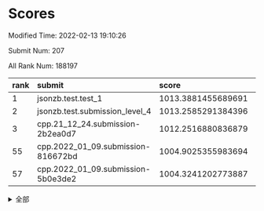 # Scores

Modified Time: 2022-02-13 19:10:26

Submit Num: 207

All Rank Num: 188197

| rank |               submit               |       score        |       sigma        | pk_num |
| :--- | :--------------------------------- | :----------------- | :----------------- | :----- |
| 1    | jsonzb.test.test_1                 | 1013.3881455689691 | 0.8283099745046987 | 3640   |
| 2    | jsonzb.test.submission_level_4     | 1013.2585291384396 | 0.8241474780941895 | 3635   |
| 3    | cpp.21_12_24.submission-2b2ea0d7   | 1012.2516880836879 | 0.7907208502602062 | 3634   |
| 55   | cpp.2022_01_09.submission-816672bd | 1004.9025355983694 | 0.6997323080664676 | 3638   |
| 57   | cpp.2022_01_09.submission-5b0e3de2 | 1004.3241202773887 | 0.726262336915497  | 3641   |


<details>
<summary>全部</summary>

| rank |                 submit                 |       score        |       sigma        | pk_num |
| :--- | :------------------------------------- | :----------------- | :----------------- | :----- |
| 1    | jsonzb.test.test_1                     | 1013.3881455689691 | 0.8283099745046987 | 3640   |
| 2    | jsonzb.test.submission_level_4         | 1013.2585291384396 | 0.8241474780941895 | 3635   |
| 3    | cpp.21_12_24.submission-2b2ea0d7       | 1012.2516880836879 | 0.7907208502602062 | 3634   |
| 4    | gobigger.level_3.submission_level_3_2  | 1011.2504669744818 | 0.8014767684459253 | 3632   |
| 5    | gobigger.level_3.submission_level_3_9  | 1011.1130290373048 | 0.7620825193669079 | 3639   |
| 6    | gobigger.level_3.submission_level_3_38 | 1011.097747800871  | 0.7649111527807255 | 3635   |
| 7    | gobigger.level_3.submission_level_3_26 | 1011.0958235357239 | 0.7818925978565202 | 3639   |
| 8    | gobigger.level_3.submission_level_3_12 | 1011.0558835309181 | 0.7632540845083038 | 3636   |
| 9    | gobigger.level_3.submission_level_3_42 | 1011.0477544448373 | 0.7833631646327184 | 3636   |
| 10   | gobigger.level_3.submission_level_3_39 | 1010.7377244222241 | 0.7706075900708681 | 3634   |
| 11   | gobigger.level_3.submission_level_3_41 | 1010.7153735882389 | 0.7825299734525545 | 3638   |
| 12   | gobigger.level_3.submission_level_3_3  | 1010.7028766754524 | 0.7553773694476486 | 3639   |
| 13   | gobigger.level_3.submission_level_3_7  | 1010.5814741710732 | 0.7563430753532858 | 3638   |
| 14   | gobigger.level_3.submission_level_3_31 | 1010.4237781128942 | 0.7611360127636043 | 3631   |
| 15   | gobigger.level_3.submission_level_3_23 | 1010.3923765010838 | 0.7748132440798401 | 3638   |
| 16   | gobigger.level_3.submission_level_3_15 | 1010.3890296231299 | 0.7837410057584925 | 3638   |
| 17   | gobigger.level_3.submission_level_3_49 | 1010.3859600429843 | 0.7587811876983743 | 3634   |
| 18   | gobigger.level_3.submission_level_3_43 | 1010.2778072308957 | 0.7684812212788383 | 3638   |
| 19   | gobigger.level_3.submission_level_3_40 | 1010.2019390645435 | 0.761383907515303  | 3637   |
| 20   | gobigger.level_3.submission_level_3_11 | 1010.2000530280137 | 0.7470821801061887 | 3640   |
| 21   | gobigger.level_3.submission_level_3_27 | 1010.1823542971514 | 0.7594578226488907 | 3638   |
| 22   | gobigger.level_3.submission_level_3_44 | 1010.168169384221  | 0.755512808386712  | 3635   |
| 23   | gobigger.level_3.submission_level_3_13 | 1010.1568016504411 | 0.7672225519018229 | 3640   |
| 24   | gobigger.level_3.submission_level_3_24 | 1010.0997766396133 | 0.7626633987611763 | 3636   |
| 25   | gobigger.level_3.submission_level_3_36 | 1009.9865637640711 | 0.7698971364321744 | 3642   |
| 26   | gobigger.level_3.submission_level_3_4  | 1009.9647747574369 | 0.7696806524410876 | 3638   |
| 27   | gobigger.level_3.submission_level_3_29 | 1009.953733746909  | 0.7670925086082228 | 3636   |
| 28   | gobigger.level_3.submission_level_3_1  | 1009.9224248775034 | 0.7492781767499128 | 3639   |
| 29   | gobigger.level_3.submission_level_3_20 | 1009.892282189082  | 0.7691954811845366 | 3636   |
| 30   | gobigger.level_3.submission_level_3_33 | 1009.8778797459491 | 0.7556707087782163 | 3637   |
| 31   | gobigger.level_3.submission_level_3_5  | 1009.8537747518047 | 0.7777581565802038 | 3637   |
| 32   | gobigger.level_3.submission_level_3_46 | 1009.8464272373517 | 0.7694746285786688 | 3637   |
| 33   | gobigger.level_3.submission_level_3_30 | 1009.7670256768603 | 0.7529948427022103 | 3640   |
| 34   | gobigger.level_3.submission_level_3_6  | 1009.7332221877881 | 0.7347064022267782 | 3636   |
| 35   | gobigger.level_3.submission_level_3_37 | 1009.6548531719079 | 0.7521195819054912 | 3641   |
| 36   | gobigger.level_3.submission_level_3_8  | 1009.6493676725792 | 0.7412761639062875 | 3636   |
| 37   | gobigger.level_3.submission_level_3_28 | 1009.5627838031776 | 0.7441559158657756 | 3638   |
| 38   | gobigger.level_3.submission_level_3_14 | 1009.4633096885577 | 0.7513144284427171 | 3638   |
| 39   | gobigger.level_3.submission_level_3_18 | 1009.4597346397171 | 0.7502953127474717 | 3637   |
| 40   | gobigger.level_3.submission_level_3_25 | 1009.4396829106212 | 0.744110678690502  | 3636   |
| 41   | gobigger.level_3.submission_level_3_16 | 1009.2509564254608 | 0.7593915022349766 | 3637   |
| 42   | gobigger.level_3.submission_level_3_34 | 1009.1611668511282 | 0.7518083576695989 | 3639   |
| 43   | gobigger.level_3.submission_level_3_19 | 1009.1175864778774 | 0.7438899461551924 | 3634   |
| 44   | gobigger.level_3.submission_level_3_47 | 1009.0838452620526 | 0.7483826063695327 | 3636   |
| 45   | gobigger.level_3.submission_level_3_48 | 1008.98038204932   | 0.7597907990812338 | 3638   |
| 46   | gobigger.level_3.submission_level_3_35 | 1008.8745347379158 | 0.7428099578003782 | 3640   |
| 47   | gobigger.level_3.submission_level_3_45 | 1008.8605047679135 | 0.7335428328648382 | 3639   |
| 48   | gobigger.level_3.submission_level_3_21 | 1008.6283292686297 | 0.7417915503733812 | 3635   |
| 49   | gobigger.level_3.submission_level_3_22 | 1008.5716383150309 | 0.7278422379687947 | 3637   |
| 50   | gobigger.level_3.submission_level_3_10 | 1008.2700982287208 | 0.7446192786584039 | 3636   |
| 51   | gobigger.level_3.submission_level_3_17 | 1008.2161104396724 | 0.7412152732813665 | 3641   |
| 52   | gobigger.level_3.submission_level_3_32 | 1008.057623846886  | 0.7347424777116494 | 3636   |
| 53   | gobigger.level_3.submission_level_3_0  | 1008.0576076129931 | 0.7384720650766375 | 3629   |
| 54   | gobigger.level_1.submission_level_1_1  | 1005.1807522816778 | 0.7323315399133966 | 3633   |
| 55   | cpp.2022_01_09.submission-816672bd     | 1004.9025355983694 | 0.6997323080664676 | 3638   |
| 56   | gobigger.level_1.submission_level_1_27 | 1004.6264907834451 | 0.7170758951806627 | 3631   |
| 57   | cpp.2022_01_09.submission-5b0e3de2     | 1004.3241202773887 | 0.726262336915497  | 3641   |
| 58   | gobigger.level_1.submission_level_1_17 | 1004.2480818293668 | 0.725692955869211  | 3637   |
| 59   | gobigger.level_1.submission_level_1_24 | 1004.2399198590174 | 0.7205092500804952 | 3635   |
| 60   | gobigger.level_1.submission_level_1_22 | 1004.2202101089573 | 0.7125337026092172 | 3638   |
| 61   | gobigger.level_1.submission_level_1_41 | 1004.1170228197864 | 0.7159543950609546 | 3640   |
| 62   | gobigger.level_1.submission_level_1_15 | 1004.1026995709984 | 0.7217157479746441 | 3634   |
| 63   | gobigger.level_1.submission_level_1_39 | 1004.0863966060675 | 0.7185659538643329 | 3640   |
| 64   | gobigger.level_1.submission_level_1_44 | 1004.0612512378357 | 0.720452619078236  | 3636   |
| 65   | gobigger.level_1.submission_level_1_23 | 1004.0344039161357 | 0.7060837811554813 | 3631   |
| 66   | gobigger.level_1.submission_level_1_16 | 1003.9848796774784 | 0.7223299326416821 | 3638   |
| 67   | gobigger.level_1.submission_level_1_6  | 1003.9834895301324 | 0.7182746858635949 | 3638   |
| 68   | gobigger.level_1.submission_level_1_37 | 1003.8852272587276 | 0.716350840882018  | 3636   |
| 69   | gobigger.level_1.submission_level_1_49 | 1003.8473337130896 | 0.723139392627166  | 3638   |
| 70   | gobigger.level_1.submission_level_1_32 | 1003.8171115079372 | 0.7199657696222809 | 3633   |
| 71   | gobigger.level_1.submission_level_1_47 | 1003.7892602228468 | 0.7058301430492055 | 3633   |
| 72   | gobigger.level_1.submission_level_1_45 | 1003.6028641297627 | 0.7165984854940004 | 3638   |
| 73   | gobigger.level_1.submission_level_1_5  | 1003.5976593067513 | 0.7201269166042331 | 3633   |
| 74   | gobigger.level_1.submission_level_1_18 | 1003.5967569389034 | 0.7159591986321209 | 3635   |
| 75   | gobigger.level_1.submission_level_1_35 | 1003.5835014377709 | 0.7059386529633018 | 3633   |
| 76   | gobigger.level_1.submission_level_1_4  | 1003.5809530294107 | 0.7089743722347288 | 3634   |
| 77   | gobigger.level_1.submission_level_1_2  | 1003.5147709277346 | 0.7074838327001657 | 3640   |
| 78   | gobigger.level_1.submission_level_1_33 | 1003.4894794478337 | 0.7216001649235487 | 3632   |
| 79   | gobigger.level_1.submission_level_1_7  | 1003.4780972102657 | 0.7184724858023525 | 3632   |
| 80   | gobigger.level_1.submission_level_1_3  | 1003.4129512189011 | 0.7193461595844447 | 3635   |
| 81   | gobigger.level_1.submission_level_1_13 | 1003.394839598317  | 0.7210719893354561 | 3637   |
| 82   | gobigger.level_1.submission_level_1_34 | 1003.316211195645  | 0.707733984164794  | 3637   |
| 83   | gobigger.level_1.submission_level_1_11 | 1003.2609990070873 | 0.7258737664813909 | 3634   |
| 84   | gobigger.level_1.submission_level_1_0  | 1003.1758685508905 | 0.7253668842054867 | 3634   |
| 85   | gobigger.level_1.submission_level_1_19 | 1003.1591108225782 | 0.7183707037615371 | 3640   |
| 86   | gobigger.level_1.submission_level_1_30 | 1003.1234540302544 | 0.716945793141034  | 3637   |
| 87   | gobigger.level_1.submission_level_1_21 | 1003.110353746821  | 0.7050934852443043 | 3634   |
| 88   | gobigger.level_1.submission_level_1_10 | 1003.0044744160866 | 0.7170150553443346 | 3639   |
| 89   | gobigger.level_1.submission_level_1_20 | 1002.9138669520387 | 0.7121943625685876 | 3645   |
| 90   | gobigger.level_1.submission_level_1_31 | 1002.8927871562755 | 0.7212371193732674 | 3637   |
| 91   | gobigger.level_1.submission_level_1_36 | 1002.8818875518335 | 0.709463970030296  | 3641   |
| 92   | gobigger.level_1.submission_level_1_42 | 1002.8594895038333 | 0.7290816025649057 | 3635   |
| 93   | gobigger.level_1.submission_level_1_29 | 1002.7418588126127 | 0.703886648487065  | 3646   |
| 94   | gobigger.level_1.submission_level_1_43 | 1002.7188237392328 | 0.7045267391457879 | 3639   |
| 95   | gobigger.level_1.submission_level_1_48 | 1002.6019655071912 | 0.7047548946235076 | 3633   |
| 96   | gobigger.level_1.submission_level_1_40 | 1002.527775687086  | 0.718824332827773  | 3637   |
| 97   | gobigger.level_1.submission_level_1_28 | 1002.5189217211871 | 0.7123492565990809 | 3632   |
| 98   | gobigger.level_1.submission_level_1_8  | 1002.4449023457034 | 0.7134822980044252 | 3638   |
| 99   | gobigger.level_1.submission_level_1_14 | 1002.4246342533064 | 0.7198290871875885 | 3640   |
| 100  | gobigger.level_1.submission_level_1_12 | 1002.3685619975787 | 0.7258361619032392 | 3642   |
| 101  | gobigger.level_1.submission_level_1_46 | 1002.3548043299611 | 0.7019825076834656 | 3638   |
| 102  | gobigger.level_1.submission_level_1_9  | 1002.3543659705814 | 0.722256046523702  | 3630   |
| 103  | gobigger.level_1.submission_level_1_26 | 1002.2421240685994 | 0.7138213019627724 | 3637   |
| 104  | gobigger.level_1.submission_level_1_38 | 1002.142476257818  | 0.710495354877545  | 3637   |
| 105  | gobigger.level_1.submission_level_1_25 | 1001.6320455258526 | 0.7088439508067054 | 3631   |
| 106  | gobigger.random.submission_random_25   | 998.086183133454   | 0.7046807513588643 | 3641   |
| 107  | gobigger.random.submission_random_18   | 997.1275702351631  | 0.7093738249327577 | 3633   |
| 108  | gobigger.random.submission_random_36   | 997.0828181274826  | 0.7087392984474142 | 3641   |
| 109  | gobigger.random.submission_random_39   | 996.9476585060163  | 0.7128400666391892 | 3638   |
| 110  | gobigger.random.submission_random_5    | 996.7894927291152  | 0.7213510605258404 | 3637   |
| 111  | gobigger.random.submission_random_29   | 996.7849936090734  | 0.7077804711962747 | 3636   |
| 112  | gobigger.random.submission_random_48   | 996.6895479706578  | 0.7060473809728305 | 3634   |
| 113  | gobigger.random.submission_random_22   | 996.6250361031724  | 0.7156266575432693 | 3637   |
| 114  | gobigger.random.submission_random_21   | 996.5569672545008  | 0.7024810493668883 | 3638   |
| 115  | gobigger.random.submission_random_15   | 996.555845738787   | 0.7109112456970618 | 3642   |
| 116  | gobigger.random.submission_random_19   | 996.4790020952021  | 0.7060292804353947 | 3632   |
| 117  | gobigger.random.submission_random_10   | 996.4656791476689  | 0.7047943079769922 | 3635   |
| 118  | gobigger.random.submission_random_7    | 996.4611512524807  | 0.728894245526974  | 3638   |
| 119  | gobigger.random.submission_random_42   | 996.452706257019   | 0.7034649137066019 | 3637   |
| 120  | gobigger.random.submission_random_26   | 996.4359775148511  | 0.7242196937744971 | 3639   |
| 121  | gobigger.random.submission_random_2    | 996.4044903529206  | 0.7107287995893699 | 3636   |
| 122  | gobigger.random.submission_random_30   | 996.3127155231292  | 0.732406605084116  | 3634   |
| 123  | gobigger.random.submission_random_12   | 996.2790225707255  | 0.70186792962801   | 3640   |
| 124  | gobigger.random.submission_random_4    | 996.2721159666878  | 0.7140646396027817 | 3638   |
| 125  | gobigger.random.submission_random_8    | 996.2609171169373  | 0.7006194032730931 | 3638   |
| 126  | gobigger.random.submission_random_41   | 996.2357811898726  | 0.7119344891777656 | 3638   |
| 127  | gobigger.random.submission_random_6    | 996.1996551501098  | 0.6964037915134142 | 3634   |
| 128  | gobigger.random.submission_random_44   | 996.0992092715239  | 0.7283319472516373 | 3636   |
| 129  | gobigger.random.submission_random_37   | 996.0733799957804  | 0.7143931392023012 | 3633   |
| 130  | gobigger.random.submission_random_24   | 996.0375471196126  | 0.7162086140279779 | 3638   |
| 131  | gobigger.random.submission_random_23   | 996.0004311252038  | 0.7112375256223126 | 3638   |
| 132  | gobigger.random.submission_random_28   | 995.9493820356339  | 0.7029514272219458 | 3640   |
| 133  | gobigger.random.submission_random_11   | 995.9229795215539  | 0.708984302739802  | 3640   |
| 134  | gobigger.random.submission_random_49   | 995.8830104992195  | 0.7192546942104053 | 3637   |
| 135  | gobigger.random.submission_random_33   | 995.8713435278449  | 0.7180052338842853 | 3639   |
| 136  | gobigger.random.submission_random_38   | 995.8210368043589  | 0.7092323393281386 | 3638   |
| 137  | gobigger.random.submission_random_20   | 995.8067826981653  | 0.7294836374474051 | 3632   |
| 138  | gobigger.random.submission_random_47   | 995.7434310708206  | 0.7178865988277976 | 3632   |
| 139  | gobigger.random.submission_random_34   | 995.7337942789148  | 0.7210256533815641 | 3640   |
| 140  | gobigger.random.submission_random_27   | 995.6766947109014  | 0.7270667528329877 | 3638   |
| 141  | gobigger.random.submission_random_0    | 995.6320191733715  | 0.7165241280912564 | 3641   |
| 142  | gobigger.random.submission_random_13   | 995.6010099616029  | 0.71561973958881   | 3633   |
| 143  | gobigger.random.submission_random_31   | 995.5363179865379  | 0.7174876111914587 | 3631   |
| 144  | gobigger.random.submission_random_16   | 995.482076123526   | 0.711804848518809  | 3640   |
| 145  | gobigger.random.submission_random_45   | 995.451479749      | 0.7094774602299051 | 3634   |
| 146  | gobigger.random.submission_random_35   | 995.4513370933676  | 0.7178290599780468 | 3639   |
| 147  | gobigger.random.submission_random_43   | 995.2925313159628  | 0.7147196109210434 | 3637   |
| 148  | gobigger.random.submission_random_1    | 995.2813657652574  | 0.7085900842091646 | 3635   |
| 149  | gobigger.random.submission_random_17   | 995.2791194008091  | 0.7105877405247318 | 3643   |
| 150  | gobigger.random.submission_random_46   | 995.264222544111   | 0.7138197217499944 | 3638   |
| 151  | gobigger.random.submission_random_40   | 995.2195544074973  | 0.7183250205160101 | 3634   |
| 152  | gobigger.random.submission_random_32   | 995.099225844871   | 0.7096668441005801 | 3633   |
| 153  | gobigger.random.submission_random_3    | 995.0800865892303  | 0.7251544654320601 | 3643   |
| 154  | gobigger.random.submission_random_14   | 994.8305407544001  | 0.7143819510306196 | 3635   |
| 155  | gobigger.random.submission_random_9    | 994.5745439739036  | 0.709534846776847  | 3636   |
| 156  | gobigger.level_2.submission_level_2_24 | 994.1891628802971  | 0.7266530716749596 | 3637   |
| 157  | gobigger.level_2.submission_level_2_46 | 993.7109243247812  | 0.7323402002736994 | 3637   |
| 158  | gobigger.level_2.submission_level_2_45 | 993.3717295550907  | 0.7335579748977911 | 3637   |
| 159  | gobigger.level_2.submission_level_2_49 | 993.2617241736331  | 0.7332059344273945 | 3638   |
| 160  | gobigger.level_2.submission_level_2_1  | 993.1877095305784  | 0.7446915212845893 | 3636   |
| 161  | gobigger.level_2.submission_level_2_31 | 993.1604379337867  | 0.7281484038422054 | 3635   |
| 162  | gobigger.level_2.submission_level_2_26 | 993.1474445885362  | 0.7417929998605711 | 3642   |
| 163  | gobigger.level_2.submission_level_2_13 | 992.997131398869   | 0.7210678221214373 | 3638   |
| 164  | gobigger.level_2.submission_level_2_42 | 992.8986233565621  | 0.7415503448633018 | 3631   |
| 165  | gobigger.level_2.submission_level_2_29 | 992.8539321801939  | 0.739669059069735  | 3642   |
| 166  | gobigger.level_2.submission_level_2_0  | 992.8334906342541  | 0.724987584013087  | 3635   |
| 167  | gobigger.level_2.submission_level_2_4  | 992.8100132334389  | 0.7545755670253688 | 3637   |
| 168  | gobigger.level_2.submission_level_2_8  | 992.6656218088877  | 0.7408816827555437 | 3639   |
| 169  | gobigger.level_2.submission_level_2_36 | 992.5898996705802  | 0.7577929888420438 | 3637   |
| 170  | gobigger.level_2.submission_level_2_2  | 992.5571217361232  | 0.7482944624848931 | 3635   |
| 171  | gobigger.level_2.submission_level_2_40 | 992.461324130041   | 0.735717372764148  | 3641   |
| 172  | gobigger.level_2.submission_level_2_11 | 992.4014306669163  | 0.7402458831135085 | 3639   |
| 173  | gobigger.level_2.submission_level_2_34 | 992.3923939787519  | 0.7249280399771221 | 3636   |
| 174  | gobigger.level_2.submission_level_2_38 | 992.3410493704511  | 0.7464283093591569 | 3637   |
| 175  | gobigger.level_2.submission_level_2_43 | 992.3389687795675  | 0.7389492285009993 | 3634   |
| 176  | gobigger.level_2.submission_level_2_39 | 992.283458554634   | 0.7493004741522246 | 3638   |
| 177  | gobigger.level_2.submission_level_2_37 | 992.2012662267686  | 0.7453622509827723 | 3639   |
| 178  | gobigger.level_2.submission_level_2_9  | 992.04135919114    | 0.7392031913533135 | 3636   |
| 179  | gobigger.level_2.submission_level_2_30 | 992.0269602344514  | 0.7407919405703862 | 3636   |
| 180  | gobigger.level_2.submission_level_2_22 | 992.0138576237853  | 0.7531930263128164 | 3633   |
| 181  | gobigger.level_2.submission_level_2_20 | 991.9675465946087  | 0.7465585376325902 | 3629   |
| 182  | gobigger.level_2.submission_level_2_27 | 991.9041484005166  | 0.7515771040052193 | 3640   |
| 183  | gobigger.level_2.submission_level_2_25 | 991.794148293146   | 0.7461075248782976 | 3634   |
| 184  | gobigger.level_2.submission_level_2_12 | 991.7019047791348  | 0.7513567741108704 | 3630   |
| 185  | gobigger.level_2.submission_level_2_41 | 991.6887676384622  | 0.746100953512475  | 3634   |
| 186  | gobigger.level_2.submission_level_2_28 | 991.6864507791128  | 0.746339573170859  | 3639   |
| 187  | gobigger.level_2.submission_level_2_33 | 991.6705154288885  | 0.7495309405255316 | 3637   |
| 188  | gobigger.level_2.submission_level_2_15 | 991.554435227921   | 0.7592329102958824 | 3639   |
| 189  | gobigger.level_2.submission_level_2_32 | 991.4756105757119  | 0.7541998317036178 | 3632   |
| 190  | gobigger.level_2.submission_level_2_5  | 991.4421575085036  | 0.7636916621500962 | 3631   |
| 191  | gobigger.level_2.submission_level_2_35 | 991.4205801708774  | 0.7447361268462702 | 3632   |
| 192  | gobigger.level_2.submission_level_2_3  | 991.3872927226136  | 0.7486592367188825 | 3638   |
| 193  | gobigger.level_2.submission_level_2_16 | 991.353394530213   | 0.7396542157728894 | 3635   |
| 194  | gobigger.level_2.submission_level_2_48 | 991.341163959353   | 0.7707953423638573 | 3633   |
| 195  | gobigger.level_2.submission_level_2_19 | 991.2455752851874  | 0.7628563938245767 | 3634   |
| 196  | gobigger.level_2.submission_level_2_21 | 991.2013785070893  | 0.7585475315049851 | 3638   |
| 197  | gobigger.level_2.submission_level_2_18 | 991.1408329955225  | 0.7535464324979813 | 3636   |
| 198  | gobigger.level_2.submission_level_2_17 | 991.0973740231195  | 0.7499863943034208 | 3639   |
| 199  | gobigger.level_2.submission_level_2_23 | 991.0576898131501  | 0.7514469485933555 | 3636   |
| 200  | gobigger.level_2.submission_level_2_47 | 991.0257819047723  | 0.777208825343417  | 3641   |
| 201  | gobigger.level_2.submission_level_2_14 | 991.0242228632621  | 0.7572674347462116 | 3636   |
| 202  | gobigger.level_2.submission_level_2_10 | 990.9627556605379  | 0.7630951993685687 | 3638   |
| 203  | gobigger.level_2.submission_level_2_7  | 990.8615415536442  | 0.77397464643843   | 3640   |
| 204  | gobigger.level_2.submission_level_2_44 | 990.8434257641384  | 0.7243814732677489 | 3635   |
| 205  | gobigger.level_2.submission_level_2_6  | 990.5554147158608  | 0.7600094011379551 | 3636   |
| 206  | gobigger.none.submission_none_1        | 978.7151597715928  | 1.1817140230250065 | 3637   |
| 207  | gobigger.none.submission_none_0        | 976.0503998757471  | 1.4707049444269094 | 3635   |

</details>